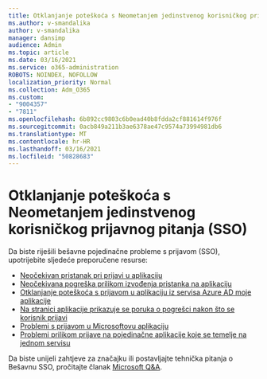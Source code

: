 ```yaml
---
title: Otklanjanje poteškoća s Neometanjem jedinstvenog korisničkog prijavnog pitanja (SSO)
ms.author: v-smandalika
author: v-smandalika
manager: dansimp
audience: Admin
ms.topic: article
ms.date: 03/16/2021
ms.service: o365-administration
ROBOTS: NOINDEX, NOFOLLOW
localization_priority: Normal
ms.collection: Adm_O365
ms.custom:
- "9004357"
- "7811"
ms.openlocfilehash: 6b892cc9803c6b0ead40b8fdda2cf881614f976f
ms.sourcegitcommit: 0acb849a211b3ae6378ae47c9574a73994981db6
ms.translationtype: MT
ms.contentlocale: hr-HR
ms.lasthandoff: 03/16/2021
ms.locfileid: "50828683"
---
```

# <a name="troubleshoot-seamless-single-sign-on-sso-user-sign-in-issues"></a>Otklanjanje poteškoća s Neometanjem jedinstvenog korisničkog prijavnog pitanja (SSO)

Da biste riješili bešavne pojedinačne probleme s prijavom (SSO), upotrijebite sljedeće preporučene resurse:

- [Neočekivan pristanak pri prijavi u aplikaciju](https://docs.microsoft.com/azure/active-directory/manage-apps/application-sign-in-unexpected-user-consent-prompt) 
- [Neočekivana pogreška prilikom izvođenja pristanka na aplikaciju](https://docs.microsoft.com/azure/active-directory/manage-apps/application-sign-in-unexpected-user-consent-error) 
- [Otklanjanje poteškoća s prijavom u aplikaciju iz servisa Azure AD moje aplikacije](https://docs.microsoft.com/azure/active-directory/manage-apps/application-sign-in-other-problem-access-panel) 
- [Na stranici aplikacije prikazuje se poruka o pogrešci nakon što se korisnik prijavi](https://docs.microsoft.com/azure/active-directory/manage-apps/application-sign-in-problem-application-error)
- [Problemi s prijavom u Microsoftovu aplikaciju](https://docs.microsoft.com/azure/active-directory/manage-apps/application-sign-in-problem-first-party-microsoft) 
- [Problemi prilikom prijave na pojedinačne aplikacije koje se temelje na jednom servisu](https://docs.microsoft.com/azure/active-directory/manage-apps/application-sign-in-problem-federated-sso-gallery)

Da biste unijeli zahtjeve za značajku ili postavljajte tehnička pitanja o Bešavnu SSO, pročitajte članak [Microsoft Q&A](https://docs.microsoft.com/answers/topics/azure-ad-single-sign-on.html).

